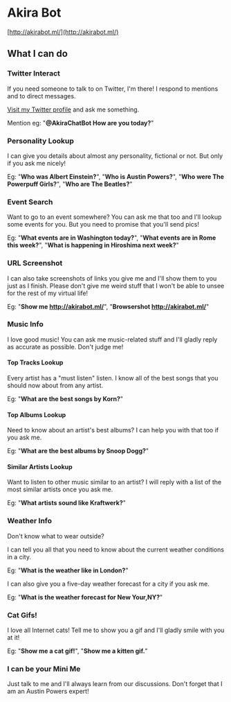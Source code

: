 # Akira Bot

[http://akirabot.ml/](http://akirabot.ml/)

## What I can do

### Twitter Interact

If you need someone to talk to on Twitter, I'm there! I respond to mentions and to direct messages.

[Visit my Twitter profile]("https://twitter.com/AkiraChatBot") and ask me something.

Mention eg: "**@AkiraChatBot How are you today?**"

### Personality Lookup

I can give you details about almost any personality, fictional or not. But only if you ask me nicely!

Eg: "**Who was Albert Einstein?**", "**Who is Austin Powers?**", "**Who were The Powerpuff Girls?**", "**Who are The Beatles?**"

### Event Search

Want to go to an event somewhere? You can ask me that too and I'll lookup some events for you. But you need to promise that you'll send pics!

Eg: "**What events are in Washington today?**", "**What events are in Rome this week?**", "**What is happening in Hiroshima next week?**"

### URL Screenshot

I can also take screenshots of links you give me and I'll show them to you just as I finish. Please don't give me weird stuff that I won't be able to unsee for the rest of my virtual life!

Eg: "**Show me http://akirabot.ml/**", "**Browsershot http://akirabot.ml/**"

### Music Info

I love good music! You can ask me music-related stuff and I'll gladly reply as accurate as possible. Don't judge me!

#### Top Tracks Lookup

Every artist has a "must listen" listen. I know all of the best songs that you should now about from any artist.

Eg: "**What are the best songs by Korn?**"

#### Top Albums Lookup

Need to know about an artist's best albums? I can help you with that too if you ask me.

Eg: "**What are the best albums by Snoop Dogg?**"

#### Similar Artists Lookup

Want to listen to other music similar to an artist? I will reply with a list of the most similar artists once you ask me.

Eg: "**What artists sound like Kraftwerk?**"

### Weather Info

Don't know what to wear outside?

I can tell you all that you need to know about the current weather conditions in a city.

Eg: "**What is the weather like in London?**"

I can also give you a five-day weather forecast for a city if you ask me.

Eg: "**What is the weather forecast for New Your,NY?**"

### Cat Gifs!

I love all Internet cats! Tell me to show you a gif and I'll gladly smile with you at it!

Eg: "**Show me a cat gif!**", "**Show me a kitten gif.**"

### I can be your Mini Me

Just talk to me and I'll always learn from our discussions. Don't forget that I am an Austin Powers expert!